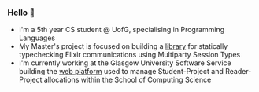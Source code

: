 ### Hello 👋

- I'm a 5th year CS student @ UofG, specialising in Programming Languages
- My Master's project is focused on building a [library](https://github.com/pkitazos/elixir-mpst) for statically typechecking Elixir communications using Multiparty Session Types
- I'm currently working at the Glasgow University Software Service building the [web platform](https://github.com/pkitazos/spa) used to manage Student-Project and Reader-Project allocations within the School of Computing Science


<!--
**pkitazos/pkitazos** is a ✨ _special_ ✨ repository because its `README.md` (this file) appears on your GitHub profile.

Here are some ideas to get you started:

- 🔭 I’m currently working on ...
- 🌱 I’m currently learning ...
- 👯 I’m looking to collaborate on ...
- 🤔 I’m looking for help with ...
- 💬 Ask me about ...
- 📫 How to reach me: ...
- 😄 Pronouns: ...
- ⚡ Fun fact: ...
-->
